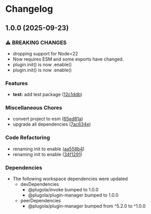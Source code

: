 # Changelog

## 1.0.0 (2025-09-23)


### ⚠ BREAKING CHANGES

* dropping support for Node<22
* Now requires ESM and some exports have changed.
* plugin.init() is now .enable()
* plugin.init() is now .enable()

### Features

* **test:** add test package ([12c1ddb](https://github.com/johngeorgewright/plugola/commit/12c1ddb8d7c52cb42804953cb476e74f4d3d8246))


### Miscellaneous Chores

* convert project to esm ([65ed81a](https://github.com/johngeorgewright/plugola/commit/65ed81acf0c34754770986af71bfe1cbb07f3690))
* upgrade all dependencies ([7ac634e](https://github.com/johngeorgewright/plugola/commit/7ac634e6517a36be84e441878834cf36eea1fe52))


### Code Refactoring

* renaming init to enable ([aa558b4](https://github.com/johngeorgewright/plugola/commit/aa558b475cf1f914d65392c952a114855af35d6a))
* renaming init to enable ([34f1291](https://github.com/johngeorgewright/plugola/commit/34f129158946c9f739427cc1cca767ab0e4606a0))


### Dependencies

* The following workspace dependencies were updated
  * devDependencies
    * @plugola/invoke bumped to 1.0.0
    * @plugola/plugin-manager bumped to 1.0.0
  * peerDependencies
    * @plugola/plugin-manager bumped from ^5.2.0 to ^1.0.0
